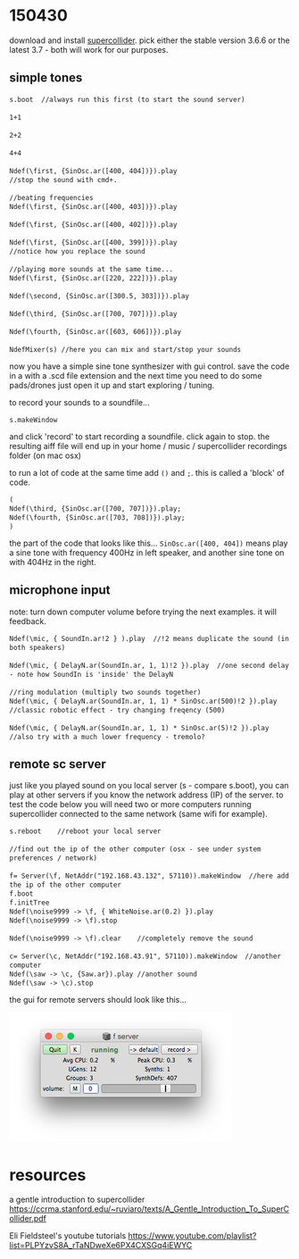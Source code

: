 150430
======

download and install [supercollider](http://supercollider.github.io/download.html). pick either the stable version 3.6.6 or the latest 3.7 - both will work for our purposes.

simple tones
--

```
s.boot  //always run this first (to start the sound server)

1+1

2+2

4+4

Ndef(\first, {SinOsc.ar([400, 404])}).play
//stop the sound with cmd+.

//beating frequencies
Ndef(\first, {SinOsc.ar([400, 403])}).play

Ndef(\first, {SinOsc.ar([400, 402])}).play

Ndef(\first, {SinOsc.ar([400, 399])}).play
//notice how you replace the sound

//playing more sounds at the same time...
Ndef(\first, {SinOsc.ar([220, 222])}).play

Ndef(\second, {SinOsc.ar([300.5, 303])}).play

Ndef(\third, {SinOsc.ar([700, 707])}).play

Ndef(\fourth, {SinOsc.ar([603, 606])}).play

NdefMixer(s) //here you can mix and start/stop your sounds
```

now you have a simple sine tone synthesizer with gui control.
save the code in a with a .scd file extension and the next time you need to do some pads/drones just open it up and start exploring / tuning.

to record your sounds to a soundfile...

```
s.makeWindow
```
and click 'record' to start recording a soundfile. click again to stop. the resulting aiff file will end up in your home / music / supercollider recordings folder (on mac osx)

to run a lot of code at the same time add `()` and `;`. this is called a 'block' of code.
```
(
Ndef(\third, {SinOsc.ar([700, 707])}).play;
Ndef(\fourth, {SinOsc.ar([703, 708])}).play;
)
```

the part of the code that looks like this... `SinOsc.ar([400, 404])` means play a sine tone with frequency 400Hz in left speaker, and another sine tone on with 404Hz in the right.

microphone input
--

note: turn down computer volume before trying the next examples. it will feedback.

```
Ndef(\mic, { SoundIn.ar!2 } ).play  //!2 means duplicate the sound (in both speakers)

Ndef(\mic, { DelayN.ar(SoundIn.ar, 1, 1)!2 }).play  //one second delay - note how SoundIn is 'inside' the DelayN

//ring modulation (multiply two sounds together)
Ndef(\mic, { DelayN.ar(SoundIn.ar, 1, 1) * SinOsc.ar(500)!2 }).play    //classic robotic effect - try changing freqency (500)

Ndef(\mic, { DelayN.ar(SoundIn.ar, 1, 1) * SinOsc.ar(5)!2 }).play       //also try with a much lower frequency - tremolo?
```

remote sc server
--

just like you played sound on you local server (s - compare s.boot), you can play at other servers if you know the network address (IP) of the server.
to test the code below you will need two or more computers running supercollider connected to the same network (same wifi for example).

```
s.reboot    //reboot your local server

//find out the ip of the other computer (osx - see under system preferences / network)

f= Server(\f, NetAddr("192.168.43.132", 57110)).makeWindow  //here add the ip of the other computer
f.boot
f.initTree
Ndef(\noise9999 -> \f, { WhiteNoise.ar(0.2) }).play
Ndef(\noise9999 -> \f).stop

Ndef(\noise9999 -> \f).clear    //completely remove the sound

c= Server(\c, NetAddr("192.168.43.91", 57110)).makeWindow  //another computer
Ndef(\saw -> \c, {Saw.ar}).play //another sound
Ndef(\saw -> \c).stop
```

the gui for remote servers should look like this...

![remote_server](remote_server.png?raw=true "remote_server")

resources
=========

a gentle introduction to supercollider <https://ccrma.stanford.edu/~ruviaro/texts/A_Gentle_Introduction_To_SuperCollider.pdf>

Eli Fieldsteel's youtube tutorials <https://www.youtube.com/playlist?list=PLPYzvS8A_rTaNDweXe6PX4CXSGq4iEWYC>
